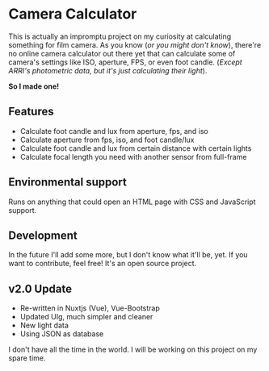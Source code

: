 # Camera Calculator

This is actually an impromptu project on my curiosity at calculating something for film camera. As you know (*or you might don't know*), there're no online camera calculator out there yet that can calculate some of camera's settings like ISO, aperture, FPS, or even foot candle. (*Except ARRI's photometric data, but it's just calculating their light*). 

**So I made one!**

## Features
 - Calculate foot candle and lux from aperture, fps, and iso 
 - Calculate aperture from fps, iso, and foot candle/lux
 - Calculate foot candle and lux from certain distance with certain lights
 - Calculate focal length you need with another sensor from full-frame

## Environmental support
Runs on anything that could open an HTML page with CSS and JavaScript support. 

## Development
In the future I'll add some more, but I don't know what it'll be, yet.
If you want to contribute, feel free! It's an open source project.

## v2.0 Update
 - Re-written in Nuxtjs (Vue), Vue-Bootstrap
 - Updated UIg, much simpler and cleaner
 - New light data
 - Using JSON as database

I don't have all the time in the world. I will be working on this project on my spare time.

